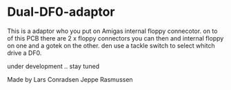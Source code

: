 # Dual-DF0-adaptor

This is a adaptor who you put on Amigas internal floppy connecotor.
on to of this PCB there are 2 x floppy connectors
you can then and internal floppy on one and a gotek on the other.
den use a tackle switch to select whitch drive a DF0. 

under development ..  stay tuned


Made by
Lars Conradsen
Jeppe Rasmussen
